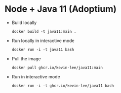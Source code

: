 # Node + Java 11 (Adoptium)

* Build locally
  ```shell
  docker build -t java11:main .
  ```

* Run locally in interactive mode
  ```shell
  docker run -i -t java11 bash
  ```

* Pull the image
  ```shell
  docker pull ghcr.io/kevin-lee/java11:main
  ```

* Run in interactive mode
  ```shell
  docker run -i -t ghcr.io/kevin-lee/java11 bash
  ```
